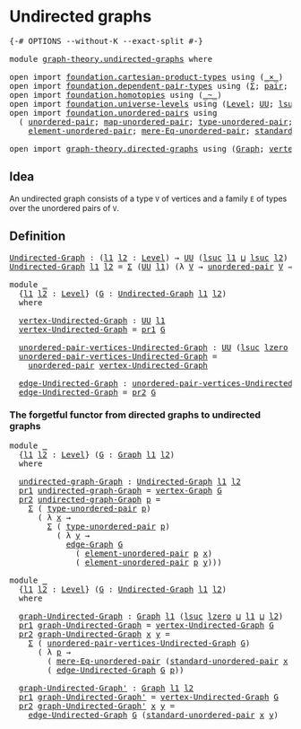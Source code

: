 # Undirected graphs

<pre class="Agda"><a id="30" class="Symbol">{-#</a> <a id="34" class="Keyword">OPTIONS</a> <a id="42" class="Pragma">--without-K</a> <a id="54" class="Pragma">--exact-split</a> <a id="68" class="Symbol">#-}</a>

<a id="73" class="Keyword">module</a> <a id="80" href="graph-theory.undirected-graphs.html" class="Module">graph-theory.undirected-graphs</a> <a id="111" class="Keyword">where</a>

<a id="118" class="Keyword">open</a> <a id="123" class="Keyword">import</a> <a id="130" href="foundation.cartesian-product-types.html" class="Module">foundation.cartesian-product-types</a> <a id="165" class="Keyword">using</a> <a id="171" class="Symbol">(</a><a id="172" href="foundation-core.cartesian-product-types.html#577" class="Function Operator">_×_</a><a id="175" class="Symbol">)</a>
<a id="177" class="Keyword">open</a> <a id="182" class="Keyword">import</a> <a id="189" href="foundation.dependent-pair-types.html" class="Module">foundation.dependent-pair-types</a> <a id="221" class="Keyword">using</a> <a id="227" class="Symbol">(</a><a id="228" href="foundation-core.dependent-pair-types.html#502" class="Record">Σ</a><a id="229" class="Symbol">;</a> <a id="231" href="foundation-core.dependent-pair-types.html#575" class="InductiveConstructor">pair</a><a id="235" class="Symbol">;</a> <a id="237" href="foundation-core.dependent-pair-types.html#592" class="Field">pr1</a><a id="240" class="Symbol">;</a> <a id="242" href="foundation-core.dependent-pair-types.html#604" class="Field">pr2</a><a id="245" class="Symbol">)</a>
<a id="247" class="Keyword">open</a> <a id="252" class="Keyword">import</a> <a id="259" href="foundation.homotopies.html" class="Module">foundation.homotopies</a> <a id="281" class="Keyword">using</a> <a id="287" class="Symbol">(</a><a id="288" href="foundation-core.homotopies.html#467" class="Function Operator">_~_</a><a id="291" class="Symbol">)</a>
<a id="293" class="Keyword">open</a> <a id="298" class="Keyword">import</a> <a id="305" href="foundation.universe-levels.html" class="Module">foundation.universe-levels</a> <a id="332" class="Keyword">using</a> <a id="338" class="Symbol">(</a><a id="339" href="Agda.Primitive.html#597" class="Postulate">Level</a><a id="344" class="Symbol">;</a> <a id="346" href="foundation-core.universe-levels.html#222" class="Primitive">UU</a><a id="348" class="Symbol">;</a> <a id="350" href="Agda.Primitive.html#780" class="Primitive">lsuc</a><a id="354" class="Symbol">;</a> <a id="356" href="Agda.Primitive.html#810" class="Primitive Operator">_⊔_</a><a id="359" class="Symbol">;</a> <a id="361" href="Agda.Primitive.html#764" class="Primitive">lzero</a><a id="366" class="Symbol">)</a>
<a id="368" class="Keyword">open</a> <a id="373" class="Keyword">import</a> <a id="380" href="foundation.unordered-pairs.html" class="Module">foundation.unordered-pairs</a> <a id="407" class="Keyword">using</a>
  <a id="415" class="Symbol">(</a> <a id="417" href="foundation.unordered-pairs.html#2321" class="Function">unordered-pair</a><a id="431" class="Symbol">;</a> <a id="433" href="foundation.unordered-pairs.html#7646" class="Function">map-unordered-pair</a><a id="451" class="Symbol">;</a> <a id="453" href="foundation.unordered-pairs.html#2696" class="Function">type-unordered-pair</a><a id="472" class="Symbol">;</a>
    <a id="478" href="foundation.unordered-pairs.html#3364" class="Function">element-unordered-pair</a><a id="500" class="Symbol">;</a> <a id="502" href="foundation.unordered-pairs.html#6633" class="Function">mere-Eq-unordered-pair</a><a id="524" class="Symbol">;</a> <a id="526" href="foundation.unordered-pairs.html#4308" class="Function">standard-unordered-pair</a><a id="549" class="Symbol">)</a>

<a id="552" class="Keyword">open</a> <a id="557" class="Keyword">import</a> <a id="564" href="graph-theory.directed-graphs.html" class="Module">graph-theory.directed-graphs</a> <a id="593" class="Keyword">using</a> <a id="599" class="Symbol">(</a><a id="600" href="graph-theory.directed-graphs.html#483" class="Function">Graph</a><a id="605" class="Symbol">;</a> <a id="607" href="graph-theory.directed-graphs.html#635" class="Function">vertex-Graph</a><a id="619" class="Symbol">;</a> <a id="621" href="graph-theory.directed-graphs.html#682" class="Function">edge-Graph</a><a id="631" class="Symbol">)</a>
</pre>
## Idea

An undirected graph consists of a type `V` of vertices and a family `E` of types over the unordered pairs of `V`.

## Definition

<pre class="Agda"><a id="Undirected-Graph"></a><a id="785" href="graph-theory.undirected-graphs.html#785" class="Function">Undirected-Graph</a> <a id="802" class="Symbol">:</a> <a id="804" class="Symbol">(</a><a id="805" href="graph-theory.undirected-graphs.html#805" class="Bound">l1</a> <a id="808" href="graph-theory.undirected-graphs.html#808" class="Bound">l2</a> <a id="811" class="Symbol">:</a> <a id="813" href="Agda.Primitive.html#597" class="Postulate">Level</a><a id="818" class="Symbol">)</a> <a id="820" class="Symbol">→</a> <a id="822" href="foundation-core.universe-levels.html#222" class="Primitive">UU</a> <a id="825" class="Symbol">(</a><a id="826" href="Agda.Primitive.html#780" class="Primitive">lsuc</a> <a id="831" href="graph-theory.undirected-graphs.html#805" class="Bound">l1</a> <a id="834" href="Agda.Primitive.html#810" class="Primitive Operator">⊔</a> <a id="836" href="Agda.Primitive.html#780" class="Primitive">lsuc</a> <a id="841" href="graph-theory.undirected-graphs.html#808" class="Bound">l2</a><a id="843" class="Symbol">)</a>
<a id="845" href="graph-theory.undirected-graphs.html#785" class="Function">Undirected-Graph</a> <a id="862" href="graph-theory.undirected-graphs.html#862" class="Bound">l1</a> <a id="865" href="graph-theory.undirected-graphs.html#865" class="Bound">l2</a> <a id="868" class="Symbol">=</a> <a id="870" href="foundation-core.dependent-pair-types.html#502" class="Record">Σ</a> <a id="872" class="Symbol">(</a><a id="873" href="foundation-core.universe-levels.html#222" class="Primitive">UU</a> <a id="876" href="graph-theory.undirected-graphs.html#862" class="Bound">l1</a><a id="878" class="Symbol">)</a> <a id="880" class="Symbol">(λ</a> <a id="883" href="graph-theory.undirected-graphs.html#883" class="Bound">V</a> <a id="885" class="Symbol">→</a> <a id="887" href="foundation.unordered-pairs.html#2321" class="Function">unordered-pair</a> <a id="902" href="graph-theory.undirected-graphs.html#883" class="Bound">V</a> <a id="904" class="Symbol">→</a> <a id="906" href="foundation-core.universe-levels.html#222" class="Primitive">UU</a> <a id="909" href="graph-theory.undirected-graphs.html#865" class="Bound">l2</a><a id="911" class="Symbol">)</a>

<a id="914" class="Keyword">module</a> <a id="921" href="graph-theory.undirected-graphs.html#921" class="Module">_</a>
  <a id="925" class="Symbol">{</a><a id="926" href="graph-theory.undirected-graphs.html#926" class="Bound">l1</a> <a id="929" href="graph-theory.undirected-graphs.html#929" class="Bound">l2</a> <a id="932" class="Symbol">:</a> <a id="934" href="Agda.Primitive.html#597" class="Postulate">Level</a><a id="939" class="Symbol">}</a> <a id="941" class="Symbol">(</a><a id="942" href="graph-theory.undirected-graphs.html#942" class="Bound">G</a> <a id="944" class="Symbol">:</a> <a id="946" href="graph-theory.undirected-graphs.html#785" class="Function">Undirected-Graph</a> <a id="963" href="graph-theory.undirected-graphs.html#926" class="Bound">l1</a> <a id="966" href="graph-theory.undirected-graphs.html#929" class="Bound">l2</a><a id="968" class="Symbol">)</a>
  <a id="972" class="Keyword">where</a>

  <a id="981" href="graph-theory.undirected-graphs.html#981" class="Function">vertex-Undirected-Graph</a> <a id="1005" class="Symbol">:</a> <a id="1007" href="foundation-core.universe-levels.html#222" class="Primitive">UU</a> <a id="1010" href="graph-theory.undirected-graphs.html#926" class="Bound">l1</a>
  <a id="1015" href="graph-theory.undirected-graphs.html#981" class="Function">vertex-Undirected-Graph</a> <a id="1039" class="Symbol">=</a> <a id="1041" href="foundation-core.dependent-pair-types.html#592" class="Field">pr1</a> <a id="1045" href="graph-theory.undirected-graphs.html#942" class="Bound">G</a>

  <a id="1050" href="graph-theory.undirected-graphs.html#1050" class="Function">unordered-pair-vertices-Undirected-Graph</a> <a id="1091" class="Symbol">:</a> <a id="1093" href="foundation-core.universe-levels.html#222" class="Primitive">UU</a> <a id="1096" class="Symbol">(</a><a id="1097" href="Agda.Primitive.html#780" class="Primitive">lsuc</a> <a id="1102" href="Agda.Primitive.html#764" class="Primitive">lzero</a> <a id="1108" href="Agda.Primitive.html#810" class="Primitive Operator">⊔</a> <a id="1110" href="graph-theory.undirected-graphs.html#926" class="Bound">l1</a><a id="1112" class="Symbol">)</a>
  <a id="1116" href="graph-theory.undirected-graphs.html#1050" class="Function">unordered-pair-vertices-Undirected-Graph</a> <a id="1157" class="Symbol">=</a>
    <a id="1163" href="foundation.unordered-pairs.html#2321" class="Function">unordered-pair</a> <a id="1178" href="graph-theory.undirected-graphs.html#981" class="Function">vertex-Undirected-Graph</a>

  <a id="1205" href="graph-theory.undirected-graphs.html#1205" class="Function">edge-Undirected-Graph</a> <a id="1227" class="Symbol">:</a> <a id="1229" href="graph-theory.undirected-graphs.html#1050" class="Function">unordered-pair-vertices-Undirected-Graph</a> <a id="1270" class="Symbol">→</a> <a id="1272" href="foundation-core.universe-levels.html#222" class="Primitive">UU</a> <a id="1275" href="graph-theory.undirected-graphs.html#929" class="Bound">l2</a>
  <a id="1280" href="graph-theory.undirected-graphs.html#1205" class="Function">edge-Undirected-Graph</a> <a id="1302" class="Symbol">=</a> <a id="1304" href="foundation-core.dependent-pair-types.html#604" class="Field">pr2</a> <a id="1308" href="graph-theory.undirected-graphs.html#942" class="Bound">G</a>
</pre>
### The forgetful functor from directed graphs to undirected graphs

<pre class="Agda"><a id="1392" class="Keyword">module</a> <a id="1399" href="graph-theory.undirected-graphs.html#1399" class="Module">_</a>
  <a id="1403" class="Symbol">{</a><a id="1404" href="graph-theory.undirected-graphs.html#1404" class="Bound">l1</a> <a id="1407" href="graph-theory.undirected-graphs.html#1407" class="Bound">l2</a> <a id="1410" class="Symbol">:</a> <a id="1412" href="Agda.Primitive.html#597" class="Postulate">Level</a><a id="1417" class="Symbol">}</a> <a id="1419" class="Symbol">(</a><a id="1420" href="graph-theory.undirected-graphs.html#1420" class="Bound">G</a> <a id="1422" class="Symbol">:</a> <a id="1424" href="graph-theory.directed-graphs.html#483" class="Function">Graph</a> <a id="1430" href="graph-theory.undirected-graphs.html#1404" class="Bound">l1</a> <a id="1433" href="graph-theory.undirected-graphs.html#1407" class="Bound">l2</a><a id="1435" class="Symbol">)</a>
  <a id="1439" class="Keyword">where</a>

  <a id="1448" href="graph-theory.undirected-graphs.html#1448" class="Function">undirected-graph-Graph</a> <a id="1471" class="Symbol">:</a> <a id="1473" href="graph-theory.undirected-graphs.html#785" class="Function">Undirected-Graph</a> <a id="1490" href="graph-theory.undirected-graphs.html#1404" class="Bound">l1</a> <a id="1493" href="graph-theory.undirected-graphs.html#1407" class="Bound">l2</a>
  <a id="1498" href="foundation-core.dependent-pair-types.html#592" class="Field">pr1</a> <a id="1502" href="graph-theory.undirected-graphs.html#1448" class="Function">undirected-graph-Graph</a> <a id="1525" class="Symbol">=</a> <a id="1527" href="graph-theory.directed-graphs.html#635" class="Function">vertex-Graph</a> <a id="1540" href="graph-theory.undirected-graphs.html#1420" class="Bound">G</a>
  <a id="1544" href="foundation-core.dependent-pair-types.html#604" class="Field">pr2</a> <a id="1548" href="graph-theory.undirected-graphs.html#1448" class="Function">undirected-graph-Graph</a> <a id="1571" href="graph-theory.undirected-graphs.html#1571" class="Bound">p</a> <a id="1573" class="Symbol">=</a>
    <a id="1579" href="foundation-core.dependent-pair-types.html#502" class="Record">Σ</a> <a id="1581" class="Symbol">(</a> <a id="1583" href="foundation.unordered-pairs.html#2696" class="Function">type-unordered-pair</a> <a id="1603" href="graph-theory.undirected-graphs.html#1571" class="Bound">p</a><a id="1604" class="Symbol">)</a>
      <a id="1612" class="Symbol">(</a> <a id="1614" class="Symbol">λ</a> <a id="1616" href="graph-theory.undirected-graphs.html#1616" class="Bound">x</a> <a id="1618" class="Symbol">→</a>
        <a id="1628" href="foundation-core.dependent-pair-types.html#502" class="Record">Σ</a> <a id="1630" class="Symbol">(</a> <a id="1632" href="foundation.unordered-pairs.html#2696" class="Function">type-unordered-pair</a> <a id="1652" href="graph-theory.undirected-graphs.html#1571" class="Bound">p</a><a id="1653" class="Symbol">)</a>
          <a id="1665" class="Symbol">(</a> <a id="1667" class="Symbol">λ</a> <a id="1669" href="graph-theory.undirected-graphs.html#1669" class="Bound">y</a> <a id="1671" class="Symbol">→</a>
            <a id="1685" href="graph-theory.directed-graphs.html#682" class="Function">edge-Graph</a> <a id="1696" href="graph-theory.undirected-graphs.html#1420" class="Bound">G</a>
              <a id="1712" class="Symbol">(</a> <a id="1714" href="foundation.unordered-pairs.html#3364" class="Function">element-unordered-pair</a> <a id="1737" href="graph-theory.undirected-graphs.html#1571" class="Bound">p</a> <a id="1739" href="graph-theory.undirected-graphs.html#1616" class="Bound">x</a><a id="1740" class="Symbol">)</a>
              <a id="1756" class="Symbol">(</a> <a id="1758" href="foundation.unordered-pairs.html#3364" class="Function">element-unordered-pair</a> <a id="1781" href="graph-theory.undirected-graphs.html#1571" class="Bound">p</a> <a id="1783" href="graph-theory.undirected-graphs.html#1669" class="Bound">y</a><a id="1784" class="Symbol">)))</a>

<a id="1789" class="Keyword">module</a> <a id="1796" href="graph-theory.undirected-graphs.html#1796" class="Module">_</a>
  <a id="1800" class="Symbol">{</a><a id="1801" href="graph-theory.undirected-graphs.html#1801" class="Bound">l1</a> <a id="1804" href="graph-theory.undirected-graphs.html#1804" class="Bound">l2</a> <a id="1807" class="Symbol">:</a> <a id="1809" href="Agda.Primitive.html#597" class="Postulate">Level</a><a id="1814" class="Symbol">}</a> <a id="1816" class="Symbol">(</a><a id="1817" href="graph-theory.undirected-graphs.html#1817" class="Bound">G</a> <a id="1819" class="Symbol">:</a> <a id="1821" href="graph-theory.undirected-graphs.html#785" class="Function">Undirected-Graph</a> <a id="1838" href="graph-theory.undirected-graphs.html#1801" class="Bound">l1</a> <a id="1841" href="graph-theory.undirected-graphs.html#1804" class="Bound">l2</a><a id="1843" class="Symbol">)</a>
  <a id="1847" class="Keyword">where</a>

  <a id="1856" href="graph-theory.undirected-graphs.html#1856" class="Function">graph-Undirected-Graph</a> <a id="1879" class="Symbol">:</a> <a id="1881" href="graph-theory.directed-graphs.html#483" class="Function">Graph</a> <a id="1887" href="graph-theory.undirected-graphs.html#1801" class="Bound">l1</a> <a id="1890" class="Symbol">(</a><a id="1891" href="Agda.Primitive.html#780" class="Primitive">lsuc</a> <a id="1896" href="Agda.Primitive.html#764" class="Primitive">lzero</a> <a id="1902" href="Agda.Primitive.html#810" class="Primitive Operator">⊔</a> <a id="1904" href="graph-theory.undirected-graphs.html#1801" class="Bound">l1</a> <a id="1907" href="Agda.Primitive.html#810" class="Primitive Operator">⊔</a> <a id="1909" href="graph-theory.undirected-graphs.html#1804" class="Bound">l2</a><a id="1911" class="Symbol">)</a>
  <a id="1915" href="foundation-core.dependent-pair-types.html#592" class="Field">pr1</a> <a id="1919" href="graph-theory.undirected-graphs.html#1856" class="Function">graph-Undirected-Graph</a> <a id="1942" class="Symbol">=</a> <a id="1944" href="graph-theory.undirected-graphs.html#981" class="Function">vertex-Undirected-Graph</a> <a id="1968" href="graph-theory.undirected-graphs.html#1817" class="Bound">G</a>
  <a id="1972" href="foundation-core.dependent-pair-types.html#604" class="Field">pr2</a> <a id="1976" href="graph-theory.undirected-graphs.html#1856" class="Function">graph-Undirected-Graph</a> <a id="1999" href="graph-theory.undirected-graphs.html#1999" class="Bound">x</a> <a id="2001" href="graph-theory.undirected-graphs.html#2001" class="Bound">y</a> <a id="2003" class="Symbol">=</a>
    <a id="2009" href="foundation-core.dependent-pair-types.html#502" class="Record">Σ</a> <a id="2011" class="Symbol">(</a> <a id="2013" href="graph-theory.undirected-graphs.html#1050" class="Function">unordered-pair-vertices-Undirected-Graph</a> <a id="2054" href="graph-theory.undirected-graphs.html#1817" class="Bound">G</a><a id="2055" class="Symbol">)</a>
      <a id="2063" class="Symbol">(</a> <a id="2065" class="Symbol">λ</a> <a id="2067" href="graph-theory.undirected-graphs.html#2067" class="Bound">p</a> <a id="2069" class="Symbol">→</a>
        <a id="2079" class="Symbol">(</a> <a id="2081" href="foundation.unordered-pairs.html#6633" class="Function">mere-Eq-unordered-pair</a> <a id="2104" class="Symbol">(</a><a id="2105" href="foundation.unordered-pairs.html#4308" class="Function">standard-unordered-pair</a> <a id="2129" href="graph-theory.undirected-graphs.html#1999" class="Bound">x</a> <a id="2131" href="graph-theory.undirected-graphs.html#2001" class="Bound">y</a><a id="2132" class="Symbol">)</a> <a id="2134" href="graph-theory.undirected-graphs.html#2067" class="Bound">p</a><a id="2135" class="Symbol">)</a> <a id="2137" href="foundation-core.cartesian-product-types.html#577" class="Function Operator">×</a>
        <a id="2147" class="Symbol">(</a> <a id="2149" href="graph-theory.undirected-graphs.html#1205" class="Function">edge-Undirected-Graph</a> <a id="2171" href="graph-theory.undirected-graphs.html#1817" class="Bound">G</a> <a id="2173" href="graph-theory.undirected-graphs.html#2067" class="Bound">p</a><a id="2174" class="Symbol">))</a>

  <a id="2180" href="graph-theory.undirected-graphs.html#2180" class="Function">graph-Undirected-Graph&#39;</a> <a id="2204" class="Symbol">:</a> <a id="2206" href="graph-theory.directed-graphs.html#483" class="Function">Graph</a> <a id="2212" href="graph-theory.undirected-graphs.html#1801" class="Bound">l1</a> <a id="2215" href="graph-theory.undirected-graphs.html#1804" class="Bound">l2</a>
  <a id="2220" href="foundation-core.dependent-pair-types.html#592" class="Field">pr1</a> <a id="2224" href="graph-theory.undirected-graphs.html#2180" class="Function">graph-Undirected-Graph&#39;</a> <a id="2248" class="Symbol">=</a> <a id="2250" href="graph-theory.undirected-graphs.html#981" class="Function">vertex-Undirected-Graph</a> <a id="2274" href="graph-theory.undirected-graphs.html#1817" class="Bound">G</a>
  <a id="2278" href="foundation-core.dependent-pair-types.html#604" class="Field">pr2</a> <a id="2282" href="graph-theory.undirected-graphs.html#2180" class="Function">graph-Undirected-Graph&#39;</a> <a id="2306" href="graph-theory.undirected-graphs.html#2306" class="Bound">x</a> <a id="2308" href="graph-theory.undirected-graphs.html#2308" class="Bound">y</a> <a id="2310" class="Symbol">=</a>
    <a id="2316" href="graph-theory.undirected-graphs.html#1205" class="Function">edge-Undirected-Graph</a> <a id="2338" href="graph-theory.undirected-graphs.html#1817" class="Bound">G</a> <a id="2340" class="Symbol">(</a><a id="2341" href="foundation.unordered-pairs.html#4308" class="Function">standard-unordered-pair</a> <a id="2365" href="graph-theory.undirected-graphs.html#2306" class="Bound">x</a> <a id="2367" href="graph-theory.undirected-graphs.html#2308" class="Bound">y</a><a id="2368" class="Symbol">)</a>
</pre>